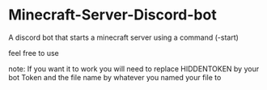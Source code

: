 # Minecraft-Server-Discord-bot
A discord bot that starts a minecraft server using a command (-start)

feel free to use

note: If you want it to work you will need to replace HIDDENTOKEN by your bot Token and the file name by whatever you named your file to
